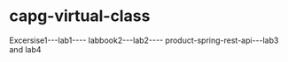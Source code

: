 # capg-virtual-class
Excersise1---lab1----
labbook2---lab2----
product-spring-rest-api---lab3 and lab4

